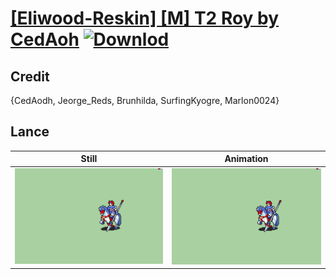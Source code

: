 # [\[Eliwood-Reskin\] \[M\] T2 Roy by CedAoh](./) [![Downlod](https://img.shields.io/badge/Download--red?style=social&logo=github)](https://minhaskamal.github.io/DownGit/#/home?url=https://github.com/Klokinator/FE-Repo/tree/main/Battle%20Animations%2FLords%20-%20FE6%2C%20FE7%20Types%2F%5BEliwood-Reskin%5D%20%5BM%5D%20T2%20Roy%20by%20CedAoh%2F2.%20Lance)

## Credit

{CedAodh, Jeorge_Reds, Brunhilda, SurfingKyogre, Marlon0024}

## Lance

| Still | Animation |
| :---: | :-------: |
| ![Lance still](./Lance_000.png) | ![Lance animation](./Lance.gif) |
